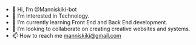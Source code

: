 - 👋 Hi, I’m @Manniskiki-bot
- 👀 I’m interested in Technology.
- 🌱 I’m currently learning Front End and Back End development.
- 💞️ I’m looking to collaborate on creating creative websites and systems.
- 📫 How to reach me manniskiki@gmail.com

<!---
Manniskiki-bot/Manniskiki-bot is a ✨ special ✨ repository because its `README.md` (this file) appears on your GitHub profile.
You can click the Preview link to take a look at your changes.
--->
